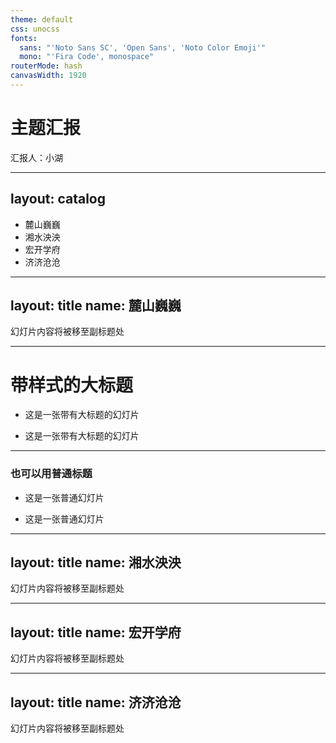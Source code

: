 ```yaml
---
theme: default
css: unocss
fonts:
  sans: "'Noto Sans SC', 'Open Sans', 'Noto Color Emoji'"
  mono: "'Fira Code', monospace"
routerMode: hash
canvasWidth: 1920
---
```


<div class="cover">

# 主题汇报

<span class="name">汇报人：小湖</span>

</div>

<!--
* 封面页
-->

---
layout: catalog
---

* 麓山巍巍
* 湘水泱泱
* 宏开学府
* 济济沧沧

---
layout: title
name: 麓山巍巍
---

幻灯片内容将被移至副标题处

---

# 带样式的大标题

* 这是一张带有大标题的幻灯片

* 这是一张带有大标题的幻灯片

---

### 也可以用普通标题

<pad/>

* 这是一张普通幻灯片

* 这是一张普通幻灯片

---
layout: title
name: 湘水泱泱
---

幻灯片内容将被移至副标题处

---
layout: title
name: 宏开学府
---

幻灯片内容将被移至副标题处

---
layout: title
name: 济济沧沧
---

幻灯片内容将被移至副标题处
